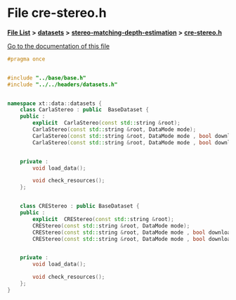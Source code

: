 

# File cre-stereo.h

[**File List**](files.md) **>** [**datasets**](dir_29ff4802398ba4a572b958e731c7adb4.md) **>** [**stereo-matching-depth-estimation**](dir_e353cfd6010331702b3559c9641f7f23.md) **>** [**cre-stereo.h**](cre-stereo_8h.md)

[Go to the documentation of this file](cre-stereo_8h.md)


```C++
#pragma once


#include "../base/base.h"
#include "../../headers/datasets.h"


namespace xt::data::datasets {
    class CarlaStereo : public  BaseDataset {
    public :
        explicit  CarlaStereo(const std::string &root);
        CarlaStereo(const std::string &root, DataMode mode);
        CarlaStereo(const std::string &root, DataMode mode , bool download);
        CarlaStereo(const std::string &root, DataMode mode , bool download, TransformType transforms);


    private :
        void load_data();

        void check_resources();
    };


    class CREStereo : public BaseDataset {
    public :
        explicit  CREStereo(const std::string &root);
        CREStereo(const std::string &root, DataMode mode);
        CREStereo(const std::string &root, DataMode mode , bool download);
        CREStereo(const std::string &root, DataMode mode , bool download, TransformType transforms);


    private :
        void load_data();

        void check_resources();
    };
}
```


